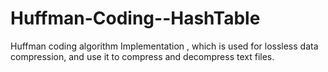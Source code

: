 # Huffman-Coding--HashTable
 Huffman coding algorithm Implementation , which is used for lossless data compression, and use it to compress and decompress text files.
